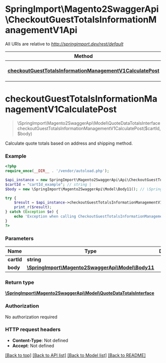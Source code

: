 # SpringImport\Magento2SwaggerApi\CheckoutGuestTotalsInformationManagementV1Api

All URIs are relative to *http://springimport.dev/rest/default*

Method | HTTP request | Description
------------- | ------------- | -------------
[**checkoutGuestTotalsInformationManagementV1CalculatePost**](CheckoutGuestTotalsInformationManagementV1Api.md#checkoutGuestTotalsInformationManagementV1CalculatePost) | **POST** /V1/guest-carts/{cartId}/totals-information | 


# **checkoutGuestTotalsInformationManagementV1CalculatePost**
> \SpringImport\Magento2SwaggerApi\Model\QuoteDataTotalsInterface checkoutGuestTotalsInformationManagementV1CalculatePost($cartId, $body)



Calculate quote totals based on address and shipping method.

### Example
```php
<?php
require_once(__DIR__ . '/vendor/autoload.php');

$api_instance = new SpringImport\Magento2SwaggerApi\Api\CheckoutGuestTotalsInformationManagementV1Api();
$cartId = "cartId_example"; // string | 
$body = new \SpringImport\Magento2SwaggerApi\Model\Body11(); // \SpringImport\Magento2SwaggerApi\Model\Body11 | 

try {
    $result = $api_instance->checkoutGuestTotalsInformationManagementV1CalculatePost($cartId, $body);
    print_r($result);
} catch (Exception $e) {
    echo 'Exception when calling CheckoutGuestTotalsInformationManagementV1Api->checkoutGuestTotalsInformationManagementV1CalculatePost: ', $e->getMessage(), PHP_EOL;
}
?>
```

### Parameters

Name | Type | Description  | Notes
------------- | ------------- | ------------- | -------------
 **cartId** | **string**|  |
 **body** | [**\SpringImport\Magento2SwaggerApi\Model\Body11**](../Model/\SpringImport\Magento2SwaggerApi\Model\Body11.md)|  | [optional]

### Return type

[**\SpringImport\Magento2SwaggerApi\Model\QuoteDataTotalsInterface**](../Model/QuoteDataTotalsInterface.md)

### Authorization

No authorization required

### HTTP request headers

 - **Content-Type**: Not defined
 - **Accept**: Not defined

[[Back to top]](#) [[Back to API list]](../../README.md#documentation-for-api-endpoints) [[Back to Model list]](../../README.md#documentation-for-models) [[Back to README]](../../README.md)

